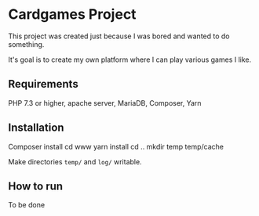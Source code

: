 Cardgames Project
=================

This project was created just because I was bored and wanted to do something.

It's goal is to create my own platform where I can play various games I like.

Requirements
------------

PHP 7.3 or higher, apache server, MariaDB, Composer, Yarn

Installation
------------

Composer install
cd www
yarn install
cd ..
mkdir temp temp/cache

Make directories `temp/` and `log/` writable.

How to run
------------

To be done